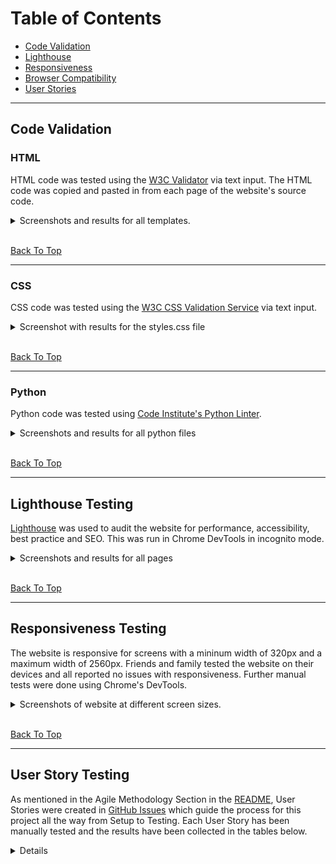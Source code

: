 # Table of Contents

* [Code Validation](#code-validation)
* [Lighthouse](#lighthouse-testing)
* [Responsiveness](#responsiveness-testing)
* [Browser Compatibility](#browser-compatibilty-testing)
* [User Stories](#user-story-testing)

_____

## Code Validation

### HTML

HTML code was tested using the [W3C Validator](https://validator.w3.org/) via text input.  The HTML code was copied and pasted in from each page of the website's source code.

<details>
<summary>Screenshots and results for all templates.</summary>
<br>

**HOME**

![No Errors or Warnings to show](documentation/home-htmlpagevalidator.png)

**Menu**

![No Errors or Warnings to show](documentation/menu-htmlpagevalidator.png)

**SIGNUP/REGISTER**

![No Errors or Warnings to show](documentation/signup-htmlvalidator.png)

**LOGIN**

![No Errors or Warnings to show](documentation/signin-htmlpagevalidator.png)

**Make a reservation**

![No Errors or Warnings to show](documentation/makeareservation-htmlpagevalidator.png)

**LOGOUT**

![No Errors or Warnings to show](documentation/logout-htmlpagevalidator.png)

**My booking history**

![No Errors or Warnings to show](documentation/bookinghistory-htmlpagevalidator.png)

**Update page**

![No Errors or Warnings to show](documentation/makeareservation-htmlpagevalidator.png)

**Delete page**

![No Errors or Warnings to show](documentation/delete_htmlvalidator.png)

</details>

<br>

[Back To Top](#table-of-contents)

_____

### CSS

CSS code was tested using the [W3C CSS Validation Service](https://jigsaw.w3.org/css-validator/) via text input. 

<details>

<summary>Screenshot with results for the styles.css file</summary>

**styles.css**

![No Error Found](documentation/w3c-css-validator.png)

</details>

<br>

[Back To Top](#table-of-contents)

_____

### Python

Python code was tested using [Code Institute's Python Linter](https://pep8ci.herokuapp.com/).

<details>

<summary>Screenshots and results for all python files</summary>

**restaurant_reservation**

* settings.py

Line too long warning for line 116, 124, 127, 130, 133 was unaltered as it is Django code and not making any alterations as advised by fellow slackmembers.

![All clear, no errors found](documentation/settings_file.png)

* urls.py

![All clear, no errors found](documentation/urls_project_file.png)

**reservations**

* admin.py

![All clear, no errors found](documentation/admin.png)

* apps.py

![All clear, no errors found](documentation/apps.png)

* forms.py

![All clear, no errors found](documentation/forms.png)

* models.py

![All clear, no errors found](documentation/models.png)

* views.py

![All clear, no errors found](documentation/views.png)

</details>

<br>

[Back To Top](#table-of-contents)

_____

## Lighthouse Testing

[Lighthouse](https://developer.chrome.com/docs/lighthouse/overview/) was used to audit the website for performance, accessibility, best practice and SEO.  This was run in Chrome DevTools in incognito mode. 

<details>
<summary>Screenshots and results for all pages</summary>

**HOME**

* Mobile

![Passed](documentation/home-mob-lighthouse.png)

* Desktop

![Passed](documentation/home-lighthouse-desktop.png)

**Menu**

* Mobile

![Passed](documentation/menu-lighthouse-mob.png)

* Desktop

![Passed](documentation/menu-lighthouse-desktop.png)

**Register**

* Mobile

![Passed](documentation/signup-lighthouse-mob.png)

* Desktop

![Passed](documentation/signup-lighthouse-desktop.png)

**Login**

* Mobile

![Passed](documentation/signin-lighthouse-mob.png)

* Desktop

![Passed](documentation/signin-lighthouse-desktop.png)

**LOGOUT**

* Mobile

![Passed](documentation/logout-lighthouse-mob.png)

* Desktop

![Passed](documentation/logout-lighthouse-desktop.png)

**Make a reservation**

* Mobile

![Passed](documentation/make-lighthouse-mob.png)

* Desktop

![Passed](documentation/make-lighthouse-desktop.png)

**My booking history**

* Mobile

![Passed](documentation/booking-lighthouse-mob.png)

* Desktop

![Passed](documentation/booking-lighthouse-desktop.png)

**update**

* Mobile

![Passed](documentation/booking-lighthouse-desktop.png)

* Desktop

![Passed](documentation/update-lighthouse-desktop.png)

**delete**

* Mobile

![Passed](documentation/delete-lighthouse-mob.png)

* Desktop

![Passed](documentation/delete-lighthouse-desktop.png)


</details>

<br>

[Back To Top](#table-of-contents)

_____

## Responsiveness Testing

The website is responsive for screens with a mininum width of 320px and a maximum width of 2560px. Friends and family tested the website on their devices and all reported no issues with responsiveness.  Further manual tests were done using Chrome's DevTools.

<details>

<summary>Screenshots of website at different screen sizes.</summary>

**NAVBAR & HOME HERO**


</details>

<br>

[Back To Top](#table-of-contents)

_____


## User Story Testing

As mentioned in the Agile Methodology Section in the [README](/README.md), User Stories were created in [GitHub Issues](https://github.com/Pramilashanmugam/Restaurant/issues) which guide the process for this project all the way from Setup to Testing. Each User Story has been manually tested and the results have been collected in the tables below.

<details>

        Navbar



|                   |                                      |                                                 |
| :---------------: | :----------------------------------: | :---------------------------------------------: |
|      Scenario     |               Expected               |                      Result                     |
|   click on logo   |      should navigate to homepage     |   **Pass**- as expected navigates to homepage   |
|   click on Home   |      should navigate to homepage     |   **Pass**- as expected navigates to homepage   |
|   click on Menu   |   should take navigate to Menu page  |   **Pass**- as expected navigates to Menu page  |
| click on Register |  should take navigate to signup page |  **Pass**- as expected navigates to signup page |
|   click on login  |  should take navigate to signin page |  **Pass**- as expected navigates to signin page |
|  click on logout  | should take navigate to signout page | **Pass**- as expected navigates to signout page |


        Buttons in Carousel

|                                                                    |                                                         |                                                                                        |
| :----------------------------------------------------------------: | :-----------------------------------------------------: | :------------------------------------------------------------------------------------: |
|                              Scenario                              |                         Expected                        |                                         Result                                         |
|                      click on Our Menu Button                      |               should navigate to Menu page              |                      **Pass**- as expected navigates to Menu page                      |
|   scenario 1: click on Our Book a Table, when user not logged in   | should navigate to signin page if not signed in already |        **Pass**- as expected navigates to signin page when not already logged in       |
| scenario 2: click on Our Book a Table, when user already logged in |        should navigate to make a reservation page       | **Pass**- as expected navigates to make a reservation page when user already logged in |

        Social Medias icon in Footer

|                         |                                                   |                                                                           |
| :---------------------: | :-----------------------------------------------: | :-----------------------------------------------------------------------: |
|         Scenario        |                      Expected                     |                                   Result                                  |
| click on instagram icon | should navigate to instagram in a seperate window | **Pass**- as expected navigates to instagram website on a separate window |
|  click on tweeter icon  |  should navigate to Tweeter in a seperate window  |  **Pass**- as expected navigates to Tweeter website on a separate window  |
|  click on youtube icon  |  should navigate to Youtube in a seperate window  |  **Pass**- as expected navigates to Youtube website on a separate window  |


        Contacts links on Footer

|                             |                                                             |                                                                        |
| :-------------------------: | :---------------------------------------------------------: | :--------------------------------------------------------------------: |
|           Scenario          |                           Expected                          |                                 Result                                 |
|  click on location/map icon |         should navigate to map on a seperate window         |   **Pass**- as expected navigates to google map on a separate window   |
| click on phone number/ icon | should navigate to your phone contacts on a seperate window | **Pass**- as expected navigates to phone contacts on a separate window |
|     click on email icon     |   should navigate to your email link on a seperate window   |   **Pass**- as expected navigates to email link on a separate window   |

        Buttons on Menu page

|                                                                          |                                                                                                                                                                                                                          |                                                                                                                                                                                                                                                                                                                 |
| :----------------------------------------------------------------------: | :----------------------------------------------------------------------------------------------------------------------------------------------------------------------------------------------------------------------: | :-------------------------------------------------------------------------------------------------------------------------------------------------------------------------------------------------------------------------------------------------------------------------------------------------------------: |
|                                 Scenario                                 |                                                                                                         Expected                                                                                                         |                                                                                                                                                      Result                                                                                                                                                     |
|     scenario 1: click on Book a Table button, when user not logged in    |                                                                                  should navigate to signin page if not signed in already                                                                                 |                                                                                                                    **Pass**- as expected navigates to signin page when not already logged in                                                                                                                    |
|   scenario 2: click on Book a Table button, when user already logged in  |                                                                                        should navigate to make a reservation page                                                                                        |                                                                                                              **Pass**- as expected navigates to make a reservation page when user already logged in                                                                                                             |
|   scenario 1: click on View my booking button, when user not logged in   |                                                            should navigate to signin page if not signed in already and should not display the booking history.                                                           |                                                                                       **Pass**- as expected navigates to signin page when not already logged in and did not display the booking history when not logged in                                                                                      |
| scenario 2: click on View my booking button, when user already logged in | 1. should navigate to (my booking reservation) reservation list. 2.should display all the bookings related to the corresponding user. 3.when reservation is zero, should display a message stating no reservation found. | **1. Pass**- as expected navigates to (my booking reservation) reservation list when the user already logged in. **2. Pass -** as expected displays the booking history related to the corresponding user. **3. Pass -** as expected displays a message stating no reservation found, when reservation is zero. |

        Buttons on My Booking History

|                                         |                                                                                                                                                                                                                                                                                                                                               |                                                                                                                                                                                                                                                                                                                                                                                                                                                                 |
| :-------------------------------------: | :-------------------------------------------------------------------------------------------------------------------------------------------------------------------------------------------------------------------------------------------------------------------------------------------------------------------------------------------: | :-------------------------------------------------------------------------------------------------------------------------------------------------------------------------------------------------------------------------------------------------------------------------------------------------------------------------------------------------------------------------------------------------------------------------------------------------------------: |
|                 Scenario                |                                                                                                                                                                    Expected                                                                                                                                                                   |                                                                                                                                                                                                                              Result                                                                                                                                                                                                                             |
|        click on **update** button       |           1. onclick should navigate to the corresponding booking in make a reservation page. 2. I should be able to change each and every content in the list or any particular content in the list. 3. after updating the changes when i click on confirm booking, the updated details have to reflect in my booking history page.          |                                                      **1. Pass**- as expected navigates to the corresponding booking detail in the make the reservation page. **2. Pass** - as expected i am able to update all the existing content in the list or any particular content on the list. **3. Pass** - as expected on clicking on confirm booking, the updated details reflects on my booking history page.                                                      |
|        click on **Cancel** button       | 1. should navigate to the confirm cancellation page. 2. should display a message to reconfirm the decision of cancellation. 3. on clicking on confirm, the booking should be removed from customer booking history. 4. on clicking on cancel, the booking is retained and no cancellation is processed and navigates back to booking history. | **1. Pass**- as expected navigates to the confirm cancellation page. **2. Pass** - as expected displays a message asking the user to reconfirm the cancellation. **3. Pass** - as expected on clicking on the confirm button, the booking is removed from the users booking history page. **4. Pass** - as expected on clicking on the cancel button, the booking is retained and no cancellation is processed and same reflects on users booking history page. |
|  click on **make a reservation** button |                                                                                                                                                   should navigate to make a reservation page                                                                                                                                                  |                                                                                                                                                                                                   **Pass** - as expected navigates to make a reservation page.                                                                                                                                                                                                  |
| click on **Go back to homepage** button |                                                                                                                                                        should navigate to the home page                                                                                                                                                       |                                                                                                                                                                                                        **Pass** - as expected navigates to the home page.                                                                                                                                                                                                       |


        Make a reservation form

|                |                                                                                                                                                                                                                                                       |                                                                                                                                                                                                                                                                                                                                                                                                                                                                                                                                 |
| :------------: | :---------------------------------------------------------------------------------------------------------------------------------------------------------------------------------------------------------------------------------------------------: | :-----------------------------------------------------------------------------------------------------------------------------------------------------------------------------------------------------------------------------------------------------------------------------------------------------------------------------------------------------------------------------------------------------------------------------------------------------------------------------------------------------------------------------: |
|    Scenario    |                                                                                                                        Expected                                                                                                                       |                                                                                                                                                                                                                                                              Result                                                                                                                                                                                                                                                             |
|   Table Field  |                                                                                               1. users can choose a table from the given list of tables.                                                                                              |                                                                                                                                                                                                                            **Pass** - as expected the list of tables is shown for the user to choose.                                                                                                                                                                                                                           |
|                |                             2. Table is a required field, hence the field cannot be left blank, if left blank the reservation will not be accepted and a message prompting customers to choose the table to be displayed.                             |                                                                                                                                                                          **Pass** - as expected if the user did not choose a table from the list, the reservation is not accepted and a message prompting the customer to choose a table is displayed.                                                                                                                                                                          |
|   Name Field   |                                                                   1. Should accept only the alphabets. 2. It should be a required field, that an empty field should not be accepted                                                                   |                                                                                                                        **1.Pass** - as expected this field accepts only the alphabet. when numbers or special characters entered it prompts customers to enter only the alphabet. **2.Pass** - as expected if the field is empty the form is not accepted and prompts the customer to enter his/her name.                                                                                                                       |
|   Date Field   |           1. Should accept only from next date from the current system date and no past dates 2. Should not accept a date beyond 6 months from the current date 3. It should be a required field, that an empty field should not be accepted          |                                                     **1. Pass** - as expected, accepts from the next date from the current system date and past dates were deactivated. **2.Pass** - as expected accepts date until 6 months from the current date, if the date is more than 6 months an message displayed to user to choose a date less than 6 months. **3.Pass** - as expected if the field is empty the form is not accepted and prompts the customer to enter the date.                                                     |
|   Time Field   |                                                         1. Should accept time from the given set of time slots. 2. It should be a required field, that an empty field should not be accepted.                                                         |                                                                                                                                                               **1.Pass** - as expected, time can be chosen only from the given list of time. **2.Pass** - as expected, if the field is empty the form is not accepted and prompts the customer to enter the time.                                                                                                                                                               |
|   Seats Field  |                    1. Should accept only numbers >=0, not negative numbers to be accepted 2. The number of guests cannot exceed the table's capacity. 3. It should be a required field, that an empty field should not be accepted                    | **1. Pass** - as expected 0, negative (-1) numbers are not accepted. A message prompts the customer to enter a valid number **2. Pass** - as expected if the number of guests is above the table capacity the field is not accepted. for ex if table capacity is 3, when i enter 4 a message asking customers to choose a different table appears as the number of guests is over the capacity of table. **3. Pass** - as expected, if the field is empty the form is not accepted and prompts the customer to enter the field. |
|   Phone Field  |                                          1. Should accept only numbers and should not accept alphabets and special characters. 2. It should be a required field, that an empty field should not be accepted.                                          |                                                                                                                   **1.Pass** - as expected, only numbers are accepted. If alphabets or special characters entered, prompts customers with a message asking to enter only numbers. **2.Pass** - as expected, if the field is empty the form is not accepted and prompts the customer to enter the phone field.                                                                                                                   |
|   Notes Field  |                                                   1. Text field which should accept only a maximum of 1000 characters. 2. It should be a required field, that an empty field should not be accepted.                                                  |                                                                                                            **1.Pass** - as expected, the text field accepts only characters below 1000, when characters are above 1000 a message pops up saying it cannot have more than 1000 characters. **2.Pass** - as expected, if the field is empty the form is not accepted and prompts the customer to enter the text field.                                                                                                            |
| Confirm button | 1. only after receiving input for all fields with valid data the form should get updated in the database on clicking Confirm booking button 2. Booking should get updated in database and navigates to my booking history page on successful booking. |                                                                                                                                    **1.Pass** - as expected, only after receiving the valid inputs for all fields the form is updated in the database. **2.Pass** - as expected, after successful booking the page navigates to my booking history page and displays the successful booking.                                                                                                                                    |



        Register/signup form

|                      |                                                                                                                                                                                                   |                                                                                                                                                                                                                                                                                                                                                                                                                                                                                                                                 |
| :------------------: | :-----------------------------------------------------------------------------------------------------------------------------------------------------------------------------------------------: | :-----------------------------------------------------------------------------------------------------------------------------------------------------------------------------------------------------------------------------------------------------------------------------------------------------------------------------------------------------------------------------------------------------------------------------------------------------------------------------------------------------------------------------: |
|       Scenario       |                                                                                              Expected                                                                                             |                                                                                                                                                                                                                                                              Result                                                                                                                                                                                                                                                             |
|    username empty    |                                                                    If the username is blank prompts the user to fill the field                                                                    |                                                                                                                                                                                                             **Pass** - as expected, if the username field is blank, message prompts user to fill the username field                                                                                                                                                                                                             |
| email field optional |                                                                           form should get accepted without email address                                                                          |                                                                                                                                                                                                                   **Pass** - as expected, the form gets accepted without email address as it is optional field                                                                                                                                                                                                                  |
|    Password field    | 1. Password should be minimum 8 character 2. Commonly used password should not be accepted 3. Passwords cannot be fully numeric 4. Passwords should not be same as the other personal information | **1.Pass** - as expected, characters less than 8 are not expected and prompt the user to enter a minimum 8 characters. **2.Pass** - as expected, password like testing123 is not accepted and advises the user to choose a different password. **3.Pass** - as expected, if the password entered is fully numeric like 12345678, a message saying the password is fully numeric is displayed. **4.Pass** - as expected, when password entered was similar to the user id, message asking to enter a different password appears. |
|     Signup button    |                                       Signup button should accept the valid datas and get logged in as user and should be able to access the table bookings                                       |                                                                                                                                                                                                       **Pass** - as expected, after valid data received signed in as the useruser and is able to access the table bookings                                                                                                                                                                                                      |


        Signin

|                |                                                                                                                                                                                           |                                                                                                                                                                                                                                               |
| :------------: | :---------------------------------------------------------------------------------------------------------------------------------------------------------------------------------------: | :-------------------------------------------------------------------------------------------------------------------------------------------------------------------------------------------------------------------------------------------: |
|    Scenario    |                                                                                          Expected                                                                                         |                                                                                                                     Result                                                                                                                    |
| username empty |                                                                If the username is blank prompts the user to fill the field                                                                |                                                                    **Pass** - as expected, if the username field is blank, message prompts user to fill the username field                                                                    |
| Password field | 1. only a valid password corresponding to the username should get accepted. 2. if the user name or password was entered incorrectly, a message should prompt the user to check his entry. | **1. Pass** - as expected, only a valid password corresponding to the user was accepted. **2. Pass** - as expected, a message "The username and/or password you specified are not correct." displayed to user stating his entry is incorrect. |


        Signout


|                              |                                                                                                                                                                                     |                                                                                                                                                                                                                                                                                    |
| :--------------------------: | :---------------------------------------------------------------------------------------------------------------------------------------------------------------------------------: | :--------------------------------------------------------------------------------------------------------------------------------------------------------------------------------------------------------------------------------------------------------------------------------: |
|           Scenario           |                                                                                       Expected                                                                                      |                                                                                                                                       Result                                                                                                                                       |
| on clicking logout on navbar | 1. Should prompt the user to confirm the logout. 2. on confirm by clicking signout. User should get signedout. 3. user cannot access booking history or table booking after signout | **1. Pass** - as expected, user is prompted to confirm his logout. **2. Pass** - as expected, when the signout button clicked the user gets signed out from his account. **3. Pass** - as expected, user was unable to access the booking history and table booking after signout. |


        Django administration login

|                                  |                                                                                                                                                                                                                                            |                                                                                                                                                                                                                                                                                                                                            |
| :------------------------------: | :----------------------------------------------------------------------------------------------------------------------------------------------------------------------------------------------------------------------------------------: | :----------------------------------------------------------------------------------------------------------------------------------------------------------------------------------------------------------------------------------------------------------------------------------------------------------------------------------------: |
|             Scenario             |                                                                                                                  Expected                                                                                                                  |                                                                                                                                                                   Result                                                                                                                                                                   |
| Should accept only the superuser | 1. Should accept only the super user user id and password. 2. If a non superuser try to access a message "Please enter the correct username and password for a staff account. Note that both fields may be case-sensitive." should display | **1. Pass** - as expected, only the superuser user id and password is accepted. **2. Pass** - as expected, when a non superuser with user id - test, password - restaurant try to log in the admin a message "Please enter the correct username and password for a staff account. Note that both fields may be case-sensitive." displayed. |
|         Reservation model        |                                                                                          superuser can view all the reservations by different user                                                                                         |                                                                                                                                **Pass** - as expected, superuser can view all the reservations for his hotel                                                                                                                               |
|                                  |                                                                                       superuser can edit/update the existing reservations of any user                                                                                      |                                                                                                                      **Pass** - as expected, superuser can edit/update any existing reservations of a different user.                                                                                                                      |
|                                  |                                                                                          superuser can delete an existing reservation of any user                                                                                          |                                                                                                                     **Pass** - as expected, with superuser was able to delete existing reservation of a different user.                                                                                                                    |
|                                  |                                                                                                     superuser can add a new reservation                                                                                                    |                                                                                                                                       **Pass** - as expected, superuser is able to add a new booking                                                                                                                                       |
|            Table model           |                                                                                                   superuser can add a table with capacity                                                                                                  |                                                                                                                                **Pass** - as expected, superuser is able to add a new table and its capacity                                                                                                                               |
|                                  |                                                                                                   superuser can delete the existing table                                                                                                  |                                                                                                                               **Pass** - as expected, superuser is able to delete existing table in the list.                                                                                                                              |


[Back To Top](#table-of-contents)

[Back to README.md](README.md)